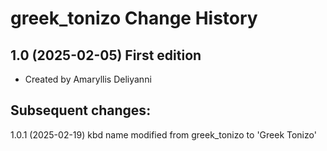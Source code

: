 greek_tonizo Change History
====================

1.0 (2025-02-05) First edition 
-----------------
* Created by Amaryllis Deliyanni

Subsequent changes:
------------------
1.0.1 (2025-02-19) kbd name modified from greek_tonizo to 'Greek Tonizo'
